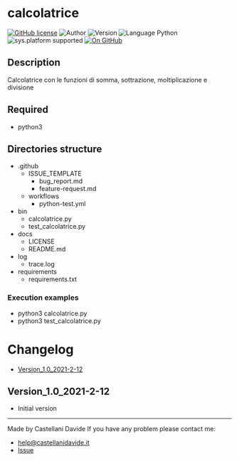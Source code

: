 # calcolatrice
[![GitHub license](https://img.shields.io/badge/license-GNU-green?style=flat)](https://github.com/CastellaniDavide/cpp-calcolatrice/blob/master/LICENSE) ![Author](https://img.shields.io/badge/author-Castellani%20Davide-green?style=flat) ![Version](https://img.shields.io/badge/version-v1.0-blue?style=flat) ![Language Python](https://img.shields.io/badge/language-Python-yellowgreen?style=flat) ![sys.platform supported](https://img.shields.io/badge/OS%20platform%20supported-Linux,%20Windows%20&%20Mac%20OS-blue?style=flat) [![On GitHub](https://img.shields.io/badge/on%20GitHub-True-green?style=flat&logo=github)](https://github.com/CastellaniDavide/calcolatrice)

## Description
Calcolatrice con le funzioni di somma, sottrazione, moltiplicazione e divisione

## Required
 - python3
 
## Directories structure
 - .github
   - ISSUE_TEMPLATE
     - bug_report.md
     - feature-request.md
   - workflows
     - python-test.yml
 - bin
   - calcolatrice.py
   - test_calcolatrice.py
 - docs
   - LICENSE
   - README.md
 - log
   - trace.log
 - requirements
   - requirements.txt
   
### Execution examples
 - python3 calcolatrice.py
 - python3 test_calcolatrice.py

# Changelog
 - [Version_1.0_2021-2-12](#Version_10_2021-2-12)

## Version_1.0_2021-2-12
 - Initial version

---
Made by Castellani Davide 
If you have any problem please contact me:
- help@castellanidavide.it
- [Issue](https://github.com/CastellaniDavide/calcolatrice/issues)
